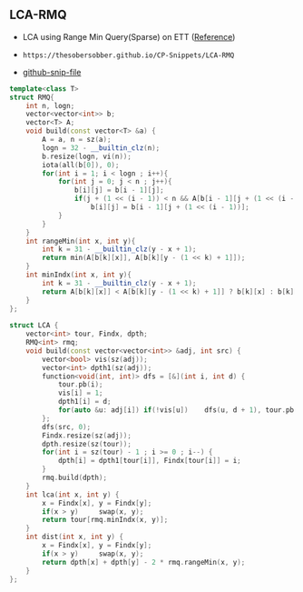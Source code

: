 
## LCA-RMQ

- LCA using Range Min Query(Sparse) on ETT ([Reference](https://codeforces.com/contest/1975/submission/262585070))
- ```
  https://thesobersobber.github.io/CP-Snippets/LCA-RMQ
  ```
- [github-snip-file](https://github.com/theSoberSobber/CP-Snippets/blob/main/snippets.json#L326)

```cpp
template<class T> 
struct RMQ{
    int n, logn;
    vector<vector<int>> b;
    vector<T> A;
    void build(const vector<T> &a) {
        A = a, n = sz(a);
        logn = 32 - __builtin_clz(n);
        b.resize(logn, vi(n));
        iota(all(b[0]), 0);
        for(int i = 1; i < logn ; i++){
            for(int j = 0; j < n ; j++){
                b[i][j] = b[i - 1][j];
                if(j + (1 << (i - 1)) < n && A[b[i - 1][j + (1 << (i - 1))]] < A[b[i][j]]) 
                    b[i][j] = b[i - 1][j + (1 << (i - 1))];
            }
        }
    }
    int rangeMin(int x, int y){
        int k = 31 - __builtin_clz(y - x + 1);
        return min(A[b[k][x]], A[b[k][y - (1 << k) + 1]]);
    }
    int minIndx(int x, int y){
        int k = 31 - __builtin_clz(y - x + 1);
        return A[b[k][x]] < A[b[k][y - (1 << k) + 1]] ? b[k][x] : b[k][y - (1 << k) + 1];
    }
};
 
struct LCA {
    vector<int> tour, Findx, dpth;
    RMQ<int> rmq;
    void build(const vector<vector<int>> &adj, int src) {
        vector<bool> vis(sz(adj));
        vector<int> dpth1(sz(adj));
        function<void(int, int)> dfs = [&](int i, int d) {
            tour.pb(i);
            vis[i] = 1;
            dpth1[i] = d;
            for(auto &u: adj[i]) if(!vis[u])    dfs(u, d + 1), tour.pb(i);
        };
        dfs(src, 0);
        Findx.resize(sz(adj));
        dpth.resize(sz(tour));
        for(int i = sz(tour) - 1 ; i >= 0 ; i--) {
            dpth[i] = dpth1[tour[i]], Findx[tour[i]] = i;
        }
        rmq.build(dpth);
    }
    int lca(int x, int y) {
        x = Findx[x], y = Findx[y];
        if(x > y)     swap(x, y);
        return tour[rmq.minIndx(x, y)];
    }
    int dist(int x, int y) {
        x = Findx[x], y = Findx[y];
        if(x > y)     swap(x, y);
        return dpth[x] + dpth[y] - 2 * rmq.rangeMin(x, y);
    }
};

```

